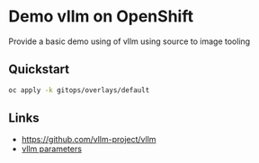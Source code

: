# Demo vllm on OpenShift

Provide a basic demo using of vllm using source to image tooling

## Quickstart

```sh
oc apply -k gitops/overlays/default
```

## Links

- https://github.com/vllm-project/vllm
- [vllm parameters](https://docs.vllm.ai/en/latest/models/engine_args.html)
